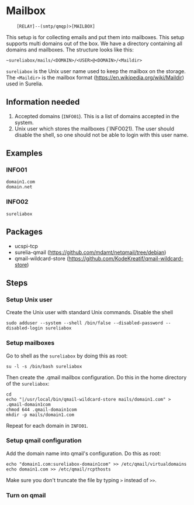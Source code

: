 # Mailbox

```
    [RELAY]--(smtp/qmqp)>[MAILBOX] 
```

This setup is for collecting emails and put them into mailboxes. This setup supports multi domains out of the box. We have a directory containing all domains and mailboxes. The structure looks like this:
```
~sureliabox/mails/<DOMAIN>/<USER>@<DOMAIN>/<Maildir>
```
`sureliabox` is the Unix user name used to keep the mailbox on the storage. The `<Maildir>` is the mailbox format (https://en.wikipedia.org/wiki/Maildir) used in Surelia.

## Information needed
1. Accepted domains (`INFO01`). This is a list of domains accepted in the system.
1. Unix user which stores the mailboxes (`INFO021). The user should disable the shell, so one should not be able to login with this user name.

## Examples
### INFO01
```
domain1.com
domain.net
```
### INFO02
```
sureliabox
```

## Packages
* ucspi-tcp
* surelia-qmail (https://github.com/mdamt/netqmail/tree/debian)
* qmail-wildcard-store (https://github.com/KodeKreatif/qmail-wildcard-store)

## Steps
### Setup Unix user
Create the Unix user with standard Unix commands. Disable the shell
```
sudo adduser --system --shell /bin/false --disabled-password --disabled-login sureliabox
```
### Setup mailboxes
Go to shell as the `sureliabox` by doing this as root:
```
su -l -s /bin/bash sureliabox
```

Then create the .qmail mailbox configuration. Do this in the home directory of the `sureliabox`:
```
cd
echo "|/usr/local/bin/qmail-wildcard-store mails/domain1.com" > .qmail-domain1com
chmod 644 .qmail-domain1com
mkdir -p mails/domain1.com
```
Repeat for each domain in `INFO01`.

### Setup qmail configuration
Add the domain name into qmail's configuration. Do this as root:
```
echo "domain1.com:sureliabox-domain1com" >> /etc/qmail/virtualdomains
echo domain1.com >> /etc/qmail/rcpthosts
```
Make sure you don't truncate the file by typing `>` instead of `>>`.
### Turn on qmail
